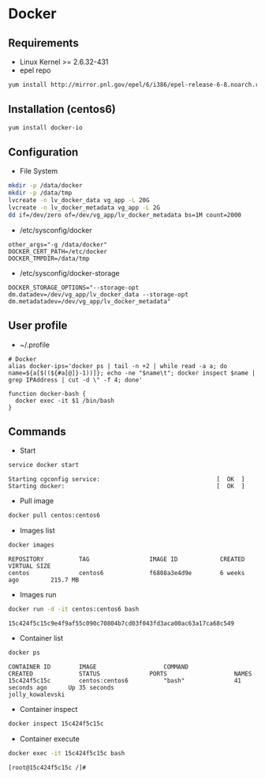 # Docker
## Requirements
- Linux Kernel >= 2.6.32-431
- epel repo
```bash
yum install http://mirror.pnl.gov/epel/6/i386/epel-release-6-8.noarch.rpm
```

## Installation (centos6)
```bash
yum install docker-io
```

## Configuration
- File System
```bash
mkdir -p /data/docker
mkdir -p /data/tmp
lvcreate -n lv_docker_data vg_app -L 20G
lvcreate -n lv_docker_metadata vg_app -L 2G
dd if=/dev/zero of=/dev/vg_app/lv_docker_metadata bs=1M count=2000
```

- /etc/sysconfig/docker
```
other_args="-g /data/docker"
DOCKER_CERT_PATH=/etc/docker
DOCKER_TMPDIR=/data/tmp
```

- /etc/sysconfig/docker-storage
```
DOCKER_STORAGE_OPTIONS="--storage-opt dm.datadev=/dev/vg_app/lv_docker_data --storage-opt dm.metadatadev=/dev/vg_app/lv_docker_metadata"
```

## User profile
- ~/.profile
```
# Docker
alias docker-ips='docker ps | tail -n +2 | while read -a a; do name=${a[$((${#a[@]}-1))]}; echo -ne "$name\t"; docker inspect $name | grep IPAddress | cut -d \" -f 4; done'

function docker-bash {
  docker exec -it $1 /bin/bash
}
```

## Commands
- Start
```bash
service docker start
```
```
Starting cgconfig service:                                 [  OK  ]
Starting docker:                                           [  OK  ]
```

- Pull image
```bash
docker pull centos:centos6
```

- Images list
```bash
docker images
```
```
REPOSITORY          TAG                 IMAGE ID            CREATED             VIRTUAL SIZE
centos              centos6             f6808a3e4d9e        6 weeks ago         215.7 MB
```

- Images run
```bash
docker run -d -it centos:centos6 bash
```
```
15c424f5c15c9e4f9af55c090c70804b7cd03f043fd3aca00ac63a17ca68c549
```

- Container list
```bash
docker ps
```
```
CONTAINER ID        IMAGE                   COMMAND             CREATED             STATUS              PORTS                   NAMES
15c424f5c15c        centos:centos6          "bash"              41 seconds ago      Up 35 seconds                               jolly_kowalevski
```

- Container inspect
```bash
docker inspect 15c424f5c15c
```

- Container execute
```bash
docker exec -it 15c424f5c15c bash
```
```
[root@15c424f5c15c /]#
```
